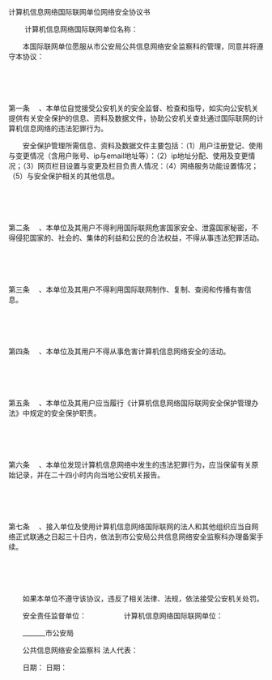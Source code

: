 



计算机信息网络国际联网单位网络安全协议书



 

　　 计算机信息网络国际联网单位名称： 　　

　　本国际联网单位愿服从市公安局公共信息网络安全监察科的管理，同意并将遵守本协议：

　　

　　

第一条
　、本单位自觉接受公安机关的安全监督、检查和指导，如实向公安机关提供有关安全保护的信息、资料及数据文件，协助公安机关查处通过国际联网的计算机信息网络的违法犯罪行为。

　　安全保护管理所需信息、资料及数据文件主要包括：（1）用户注册登记、使用与变更情况（含用户账号、ip与email地址等）：（2）ip地址分配、使用及变更情况；（3）网页栏目设置与变更及栏目负责人情况：（4）网络服务功能设置情况；（5）与安全保护相关的其他信息。

　　

　　

第二条
　、本单位及其用户不得利用国际联网危害国家安全、泄露国家秘密，不得侵犯国家的、社会的、集体的利益和公民的合法权益，不得从事违法犯罪活动。

　　

　　

第三条
　、本单位及其用户不得利用国际联网制作、复制、查阅和传播有害信息。

　　

　　

第四条
　、本单位及其用户不得从事危害计算机信息网络安全的活动。

　　

　　

第五条
　、本单位及其用户应当履行《计算机信息网络国际联网安全保护管理办法》中规定的安全保护职责。

　　

　　

第六条
　、本单位发现计算机信息网络中发生的违法犯罪行为，应当保留有关原始记录，并在二十四小时内向当地公安机关报告。

　　

　　

第七条
　、接入单位及使用计算机信息网络国际联网的法人和其他组织应当自网络正式联通之日起三十日内，依法到市公安局公共信息网络安全监察科办理备案手续。

　　

　　

　　如果本单位不遵守该协议，违反了相关法律、法规，依法接受公安机关处罚。

　　安全责任监督单位：　　　　　 计算机信息网络国际联网单位：

　　_______市公安局

　　公共信息网络安全监察科 法人代表：

　　日期： 日期：